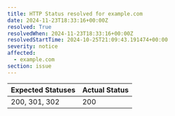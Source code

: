```yaml
---
title: HTTP Status resolved for example.com
date: 2024-11-23T18:33:16+00:00Z
resolved: True
resolvedWhen: 2024-11-23T18:33:16+00:00Z
resolvedStartTime: 2024-10-25T21:09:43.191474+00:00
severity: notice
affected:
  - example.com
section: issue
---
```


| Expected Statuses | Actual Status  |
|-------------------|----------------|
| 200, 301, 302 | 200 |
